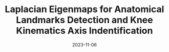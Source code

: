 ---
title: "Laplacian Eigenmaps for Anatomical Landmarks Detection and Knee
Kinematics Axis Indentification"
collection: talks
type: "Talk"
link: "https://icbt-hannover.com/"
venue: "International Conference on Biomedical Technology (ICBT)"
date: 2023-11-06
location: "Hannover, Germany"
---